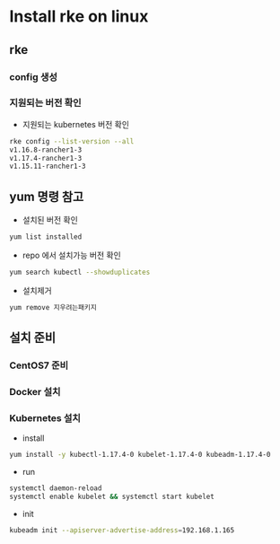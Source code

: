 # Install rke on linux

## rke
### config 생성
### 지원되는 버전 확인
- 지원되는 kubernetes 버전 확인
```bash
rke config --list-version --all
v1.16.8-rancher1-3
v1.17.4-rancher1-3
v1.15.11-rancher1-3
```

## yum 명령 참고
- 설치된 버전 확인
```bash
yum list installed
```
- repo 에서 설치가능 버전 확인
```bash
yum search kubectl --showduplicates 
```
- 설치제거
```bash
yum remove 지우려는패키지
```

## 설치 준비
### CentOS7 준비
### Docker 설치
### Kubernetes 설치
- install
```bash
yum install -y kubectl-1.17.4-0 kubelet-1.17.4-0 kubeadm-1.17.4-0
```
- run
```bash
systemctl daemon-reload
systemctl enable kubelet && systemctl start kubelet
```
- init
```bash
kubeadm init --apiserver-advertise-address=192.168.1.165
```
